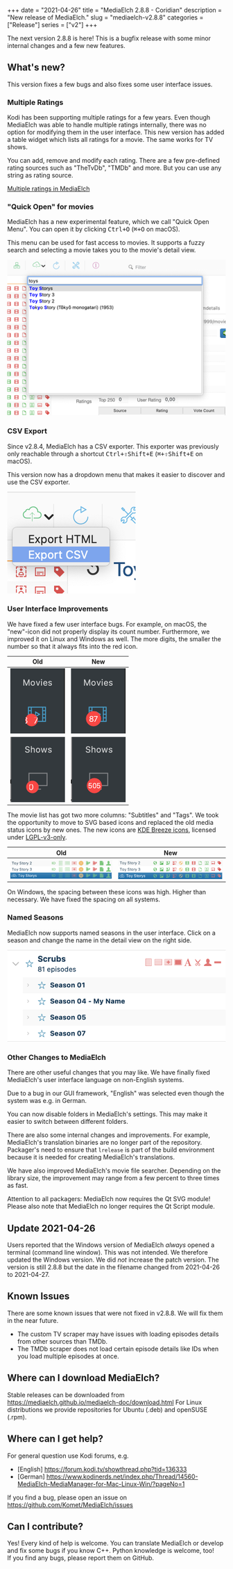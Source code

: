 +++
date = "2021-04-26"
title = "MediaElch 2.8.8 - Coridian"
description = "New release of MediaElch."
slug = "mediaelch-v2.8.8"
categories = ["Release"]
series = ["v2"]
+++

The next version 2.8.8 is here! This is a bugfix release with some minor internal changes
and a few new features.

## What's new?

This version fixes a few bugs and also fixes some user interface issues.

### Multiple Ratings

Kodi has been supporting multiple ratings for a few years.
Even though MediaElch was able to handle multiple ratings internally, there was no option
for modifying them in the user interface.  This new version has added a table widget which
lists all ratings for a movie.  The same works for TV shows.

You can add, remove and modify each rating. There are a few pre-defined rating sources
such as "TheTvDb", "TMDb" and more.  But you can use any string as rating source.

[Multiple ratings in MediaElch](/images/releases/v2.8.8/MediaElch_v2.8.8_Multiple_Ratings.png)

### "Quick Open" for movies

MediaElch has a new experimental feature, which we call "Quick Open Menu".
You can open it by clicking <kbd>Ctrl+O</kbd> (<kbd>⌘+O</kbd> on macOS).

This menu can be used for fast access to movies.  It supports a fuzzy search
and selecting a movie takes you to the movie's detail view.

![Quick Open widget](/images/releases/v2.8.8/MediaElch_v2.8.8_Quick_Open.png)

### CSV Export

Since v2.8.4, MediaElch has a CSV exporter.  This exporter was previously only
reachable through a shortcut <kbd>Ctrl+⇧Shift+E</kbd> (<kbd>⌘+⇧Shift+E</kbd> on macOS).

This version now has a dropdown menu that makes it easier to discover and use the CSV exporter.

![New GUI CSV export option](/images/releases/v2.8.8/MediaElch_v2.8.8_Export_CSV.png)

### User Interface Improvements

We have fixed a few user interface bugs. For example, on macOS, the "new"-icon
did not properly display its count number.
Furthermore, we improved it on Linux and Windows as well.
The more digits, the smaller the number so that it always fits into the red icon.

| Old | New |
|:---:|:---:|
| ![Movie count - old](/images/releases/v2.8.8/MediaElch_v2.8.8_Movie_Count_Old.png) | ![Movie count - new](/images/releases/v2.8.8/MediaElch_v2.8.8_Movie_Count_New.png) |
| ![TV show count - old](/images/releases/v2.8.8/MediaElch_v2.8.8_TV_Show_Count_Old.png) | ![TV show count - new](/images/releases/v2.8.8/MediaElch_v2.8.8_TV_Show_Count_New.png) |

The movie list has got two more columns: "Subtitles" and "Tags".
We took the opportunity to move to SVG based icons and replaced the old media status icons by new ones.
The new icons are [KDE Breeze icons](https://invent.kde.org/frameworks/breeze-icons),
licensed under [LGPL-v3-only](https://invent.kde.org/frameworks/breeze-icons/-/blob/master/icons/LICENSE).

| Old | New |
|:---:|:---:|
| ![Old media status icons](/images/releases/v2.8.8/MediaElch_v2.8.8_Icons_Old.png) | ![New media status icons](/images/releases/v2.8.8/MediaElch_v2.8.8_Icons_New.png) |

On Windows, the spacing between these icons was high. Higher than necessary.
We have fixed the spacing on all systems.

### Named Seasons

MediaElch now supports named seasons in the user interface.
Click on a season and change the name in the detail view on the right side.

![Named Season](/images/releases/v2.8.8/MediaElch_v2.8.8_Named_Seasons.png)

### Other Changes to MediaElch

There are other useful changes that you may like. 
We have finally fixed MediaElch's user interface language on non-English systems.

Due to a bug in our GUI framework, "English" was selected even though the system was e.g. in German.

You can now disable folders in MediaElch's settings.
This may make it easier to switch between different folders.

There are also some internal changes and improvements.
For example, MediaElch's translation binaries are no longer part of the repository.
Packager's need to ensure that `lrelease` is part of the build environment because
it is needed for creating MediaElch's translations.

We have also improved MediaElch's movie file searcher.  Depending on the library size,
the improvement may range from a few percent to three times as fast.

Attention to all packagers: MediaElch now requires the Qt SVG module!
Please also note that MediaElch no longer requires the Qt Script module.

## Update 2021-04-26

Users reported that the Windows version of MediaElch _always_ opened a terminal (command line window).
This was not intended.  We therefore updated the Windows version.
We did _not_ increase the patch version.  The version is still 2.8.8 but the date
in the filename changed from 2021-04-26 to 2021-04-27.

## Known Issues

There are some known issues that were not fixed in v2.8.8.
We will fix them in the near future.

 - The custom TV scraper may have issues with loading episodes details from
   other sources than TMDb.
 - The TMDb scraper does not load certain episode details like IDs when you
   load multiple episodes at once.

## Where can I download MediaElch?

Stable releases can be downloaded from https://mediaelch.github.io/mediaelch-doc/download.html
For Linux distributions we provide repositories for Ubuntu (.deb) and openSUSE (.rpm).

## Where can I get help?

For general question use Kodi forums, e.g.

  - [English] https://forum.kodi.tv/showthread.php?tid=136333
  - [German] https://www.kodinerds.net/index.php/Thread/14560-MediaElch-MediaManager-for-Mac-Linux-Win/?pageNo=1

If you find a bug, please open an issue on https://github.com/Komet/MediaElch/issues

## Can I contribute?

Yes! Every kind of help is welcome. You can translate MediaElch or develop and
fix some bugs if you know C++.  Python knowledge is welcome, too!  
If you find any bugs, please report them on GitHub.

[changelog]: https://mediaelch.github.io/mediaelch-doc/release-notes.html
